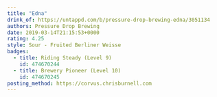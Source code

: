 ```yaml
---
title: "Edna"
drink_of: https://untappd.com/b/pressure-drop-brewing-edna/3051134
authors: Pressure Drop Brewing
date: 2019-03-14T21:15:53+0000
rating: 4.25
style: Sour - Fruited Berliner Weisse
badges:
  - title: Riding Steady (Level 9)
    id: 474670244
  - title: Brewery Pioneer (Level 10)
    id: 474670245
posting_method: https://corvus.chrisburnell.com
---
```

